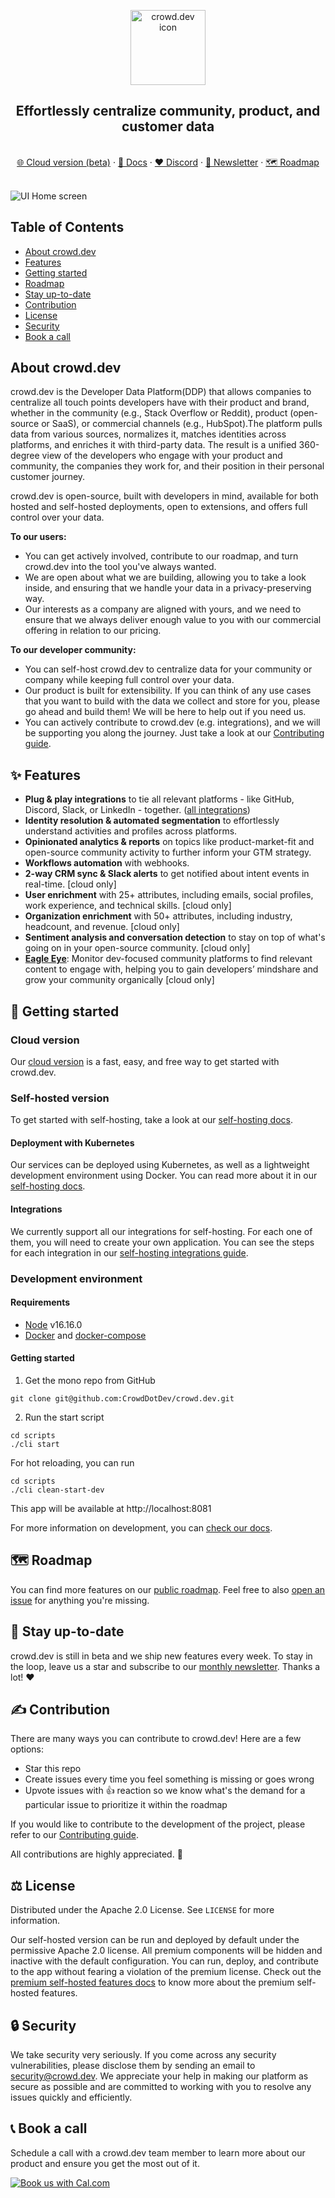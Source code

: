 <!-- PROJECT LOGO -->
<p align="center">
  <a href="https://github.com/CrowdDotDev/crowd.dev">  </a>

  <img src="https://github.com/CrowdDotDev/crowd.dev/assets/41432658/e5970c3a-095c-46ea-b93b-eb517bcd8a4f" alt="crowd.dev icon" width="120px">

  <h2 align="center">Effortlessly centralize community, product, and customer data</h2>
  
  <p align="center">
    <br>
    <a href="https://crowd.dev/sign-up">🌐 Cloud version (beta)</a>
    ·
    <a href="https://docs.crowd.dev">📖 Docs</a>
    ·
    <a href="https://crowd.dev/discord">❤️ Discord</a>
    ·
    <a href="https://crowd.dev/newsletter-sign-up">📣 Newsletter</a>
    ·
    <a href="https://crowd.dev/roadmap">🗺️ Roadmap</a>
  </p>
</p>

<br>

<!-- BODY -->

<img src="https://github.com/CrowdDotDev/crowd.dev/assets/22342669/845fc5b0-aba7-40fe-950e-85ef567cec65" alt="UI Home screen">

## Table of Contents

- [About crowd.dev](#about-crowddev)
- [Features](#✨-features)
- [Getting started](#🚀-getting-started)
- [Roadmap](#🗺️-roadmap)
- [Stay up-to-date](#🔔-stay-up-to-date)
- [Contribution](#✍️-contribution)
- [License](#⚖️-license)
- [Security](#🔒-security)
- [Book a call](#📞-book-a-call)

## About crowd.dev

crowd.dev is the Developer Data Platform(DDP) that allows companies to centralize all touch points developers have with their product and brand, whether in the community (e.g., Stack Overflow or Reddit), product (open-source or SaaS), or commercial channels (e.g., HubSpot).The platform pulls data from various sources, normalizes it, matches identities across platforms, and enriches it with third-party data. The result is a unified 360-degree view of the developers who engage with your product and community, the companies they work for, and their position in their personal customer journey.

crowd.dev is open-source, built with developers in mind, available for both hosted and self-hosted deployments, open to extensions, and offers full control over your data.

**To our **users**:**

- You can get actively involved, contribute to our roadmap, and turn crowd.dev into the tool you've always wanted.
- We are open about what we are building, allowing you to take a look inside, and ensuring that we handle your data in a privacy-preserving way.
- Our interests as a company are aligned with yours, and we need to ensure that we always deliver enough value to you with our commercial offering in relation to our pricing.

**To our developer community:**

- You can self-host crowd.dev to centralize data for your community or company while keeping full control over your data.
- Our product is built for extensibility. If you can think of any use cases that you want to build with the data we collect and store for you, please go ahead and build them! We will be here to help out if you need us.
- You can actively contribute to crowd.dev (e.g. integrations), and we will be supporting you along the journey. Just take a look at our [Contributing guide](https://github.com/CrowdDotDev/crowd.dev/blob/main/CONTRIBUTING.md).

## ✨ Features

- **Plug & play integrations** to tie all relevant platforms - like GitHub, Discord, Slack, or LinkedIn - together. ([all integrations](https://www.crowd.dev/integrations))
- **Identity resolution & automated segmentation** to effortlessly understand activities and profiles across platforms.
- **Opinionated analytics & reports** on topics like product-market-fit and open-source community activity to further inform your GTM strategy.
- **Workflows automation** with webhooks.
- **2-way CRM sync & Slack alerts** to get notified about intent events in real-time. [cloud only]
- **User enrichment** with 25+ attributes, including emails, social profiles, work experience, and technical skills. [cloud only]
- **Organization enrichment** with 50+ attributes, including industry, headcount, and revenue. [cloud only]
- **Sentiment analysis and conversation detection** to stay on top of what's going on in your open-source community. [cloud only]
- **[Eagle Eye](https://www.crowd.dev/eagle-eye)**: Monitor dev-focused community platforms to find relevant content to engage with, helping you to gain developers’ mindshare and grow your community organically [cloud only]

## 🚀 Getting started

### Cloud version

Our <a href="https://app.crowd.dev/">cloud version</a> is a fast, easy, and free way to get started with crowd.dev.

### Self-hosted version

To get started with self-hosting, take a look at our [self-hosting docs](https://docs.crowd.dev/docs/getting-started-with-self-hosting).

#### Deployment with Kubernetes

Our services can be deployed using Kubernetes, as well as a lightweight development environment using Docker. You can read more about it in our [self-hosting docs](https://docs.crowd.dev/docs/deployment).

#### Integrations

We currently support all our integrations for self-hosting. For each one of them, you will need to create your own application. You can see the steps for each integration in our [self-hosting integrations guide](https://docs.crowd.dev/docs/self-hosting).

### Development environment

#### <a name="requirements">Requirements</a>

- [Node](https://nodejs.org/en) v16.16.0
- [Docker](https://docs.docker.com/get-docker/) and [docker-compose](https://docs.docker.com/compose/install/)

#### <a name="getting_started">Getting started</a>

1. Get the mono repo from GitHub

```shell
git clone git@github.com:CrowdDotDev/crowd.dev.git
```

2. Run the start script

```shell
cd scripts
./cli start
```

For hot reloading, you can run

```shell
cd scripts
./cli clean-start-dev
```

This app will be available at http://localhost:8081

For more information on development, you can <a href="https://docs.crowd.dev/docs/docker-compose-single-machine-development-with-docker-images">check our docs</a>.

## 🗺️ Roadmap

You can find more features on our [public roadmap](https://crowd.dev/roadmap). Feel free to also [open an issue](https://crowd.dev/open-an-issue) for anything you're missing.

## 🔔 Stay up-to-date

crowd.dev is still in beta and we ship new features every week. To stay in the loop, leave us a star and subscribe to our <a href="https://crowd.dev/newsletter-sign-up">monthly newsletter</a>. Thanks a lot! ❤️

## ✍️ Contribution

There are many ways you can contribute to crowd.dev! Here are a few options:

- Star this repo
- Create issues every time you feel something is missing or goes wrong
- Upvote issues with 👍 reaction so we know what's the demand for a particular issue to prioritize it within the roadmap

If you would like to contribute to the development of the project, please refer to our [Contributing guide](https://github.com/CrowdDotDev/crowd.dev/blob/main/CONTRIBUTING.md).

All contributions are highly appreciated. 🙏

## ⚖️ License

Distributed under the Apache 2.0 License. See `LICENSE` for more information.

Our self-hosted version can be run and deployed by default under the permissive Apache 2.0 license. All premium components will be hidden and inactive with the default configuration. You can run, deploy, and contribute to the app without fearing a violation of the premium license. Check out the [premium self-hosted features docs](https://docs.crowd.dev/docs/premium-self-hosted-apps) to know more about the premium self-hosted features.

## 🔒 Security

We take security very seriously. If you come across any security vulnerabilities, please disclose them by sending an email to security@crowd.dev. We appreciate your help in making our platform as secure as possible and are committed to working with you to resolve any issues quickly and efficiently.

## 📞 Book a call

Schedule a call with a crowd.dev team member to learn more about our product and ensure you get the most out of it.

<a href="https://cal.com/team/CrowdDotDev/intro-to-crowd-dev/"><img alt="Book us with Cal.com" src="https://cal.com/book-with-cal-dark.svg" /></a>
